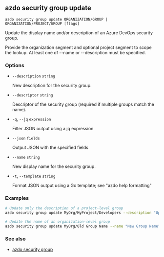 ## azdo security group update
```
azdo security group update ORGANIZATION/GROUP | ORGANIZATION/PROJECT/GROUP [flags]
```
Update the display name and/or description of an Azure DevOps security group.

Provide the organization segment and optional project segment to scope the lookup. At least one of --name or --description must be specified.

### Options


* `--description` `string`

	New description for the security group.

* `--descriptor` `string`

	Descriptor of the security group (required if multiple groups match the name).

* `-q`, `--jq` `expression`

	Filter JSON output using a jq expression

* `--json` `fields`

	Output JSON with the specified fields

* `--name` `string`

	New display name for the security group.

* `-t`, `--template` `string`

	Format JSON output using a Go template; see &#34;azdo help formatting&#34;


### Examples

```bash
# Update only the description of a project-level group
azdo security group update MyOrg/MyProject/Developers --description "Updated description"

# Update the name of an organization-level group
azdo security group update MyOrg/Old Group Name --name "New Group Name"
```

### See also

* [azdo security group](./azdo_security_group.md)
